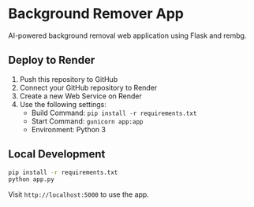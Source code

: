 # Background Remover App

AI-powered background removal web application using Flask and rembg.

## Deploy to Render

1. Push this repository to GitHub
2. Connect your GitHub repository to Render
3. Create a new Web Service on Render
4. Use the following settings:
   - Build Command: `pip install -r requirements.txt`
   - Start Command: `gunicorn app:app`
   - Environment: Python 3

## Local Development

```bash
pip install -r requirements.txt
python app.py
```

Visit `http://localhost:5000` to use the app.